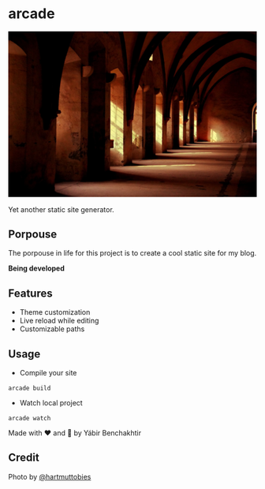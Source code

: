 # arcade

![](assets/hartmut-tobies-O9TEKuI1Icw-unsplash-min.jpg)

Yet another static site generator. 

## Porpouse

The porpouse in life for this project is to create a cool
static site for my blog.

**Being developed**

## Features

- Theme customization
- Live reload while editing
- Customizable paths


## Usage

- Compile your site
```
arcade build
```   
- Watch local project
```
arcade watch
```

Made with :heart: and :snake: by Yábir Benchakhtir

## Credit

Photo by [@hartmuttobies](https://unsplash.com/@hartmuttobies)
